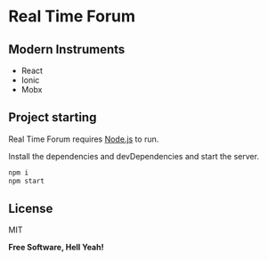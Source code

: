# Real Time Forum

## Modern Instruments
- React
- Ionic
- Mobx

## Project starting

Real Time Forum requires [Node.js](https://nodejs.org/) to run.

Install the dependencies and devDependencies and start the server.

```sh
npm i
npm start
```

## License

MIT

**Free Software, Hell Yeah!**
